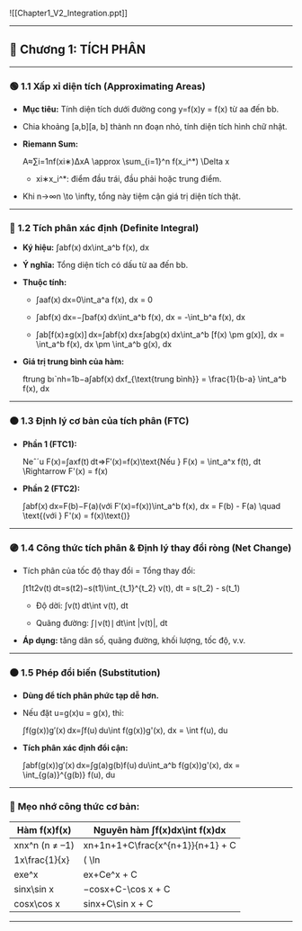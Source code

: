![[Chapter1_V2_Integration.ppt]]

---

## 📘 **Chương 1: TÍCH PHÂN**

---

### 🟢 **1.1 Xấp xỉ diện tích (Approximating Areas)**

- **Mục tiêu:** Tính diện tích dưới đường cong y=f(x)y = f(x) từ aa đến bb.
    
- Chia khoảng [a,b][a, b] thành nn đoạn nhỏ, tính diện tích hình chữ nhật.
    
- **Riemann Sum:**
    
    A≈∑i=1nf(xi∗)ΔxA \approx \sum_{i=1}^n f(x_i^*) \Delta x
    - xi∗x_i^*: điểm đầu trái, đầu phải hoặc trung điểm.
        
- Khi n→∞n \to \infty, tổng này tiệm cận giá trị diện tích thật.
    

---

### 🔵 **1.2 Tích phân xác định (Definite Integral)**

- **Ký hiệu:** ∫abf(x) dx\int_a^b f(x)\, dx
    
- **Ý nghĩa:** Tổng diện tích có dấu từ aa đến bb.
    
- **Thuộc tính:**
    
    - ∫aaf(x) dx=0\int_a^a f(x)\, dx = 0
        
    - ∫abf(x) dx=−∫baf(x) dx\int_a^b f(x)\, dx = -\int_b^a f(x)\, dx
        
    - ∫ab[f(x)±g(x)] dx=∫abf(x) dx±∫abg(x) dx\int_a^b [f(x) \pm g(x)]\, dx = \int_a^b f(x)\, dx \pm \int_a^b g(x)\, dx
        
- **Giá trị trung bình của hàm:**
    
    ftrung bıˋnh=1b−a∫abf(x) dxf_{\text{trung bình}} = \frac{1}{b-a} \int_a^b f(x)\, dx

---

### 🟠 **1.3 Định lý cơ bản của tích phân (FTC)**

- **Phần 1 (FTC1):**
    
    Neˆˊu F(x)=∫axf(t) dt⇒F′(x)=f(x)\text{Nếu } F(x) = \int_a^x f(t)\, dt \Rightarrow F'(x) = f(x)
- **Phần 2 (FTC2):**
    
    ∫abf(x) dx=F(b)−F(a)(với F′(x)=f(x))\int_a^b f(x)\, dx = F(b) - F(a) \quad \text{(với } F'(x) = f(x)\text{)}

---

### 🟣 **1.4 Công thức tích phân & Định lý thay đổi ròng (Net Change)**

- Tích phân của tốc độ thay đổi = Tổng thay đổi:
    
    ∫t1t2v(t) dt=s(t2)−s(t1)\int_{t_1}^{t_2} v(t)\, dt = s(t_2) - s(t_1)
    - Độ dời: ∫v(t) dt\int v(t)\, dt
        
    - Quãng đường: ∫∣v(t)∣ dt\int |v(t)|\, dt
        
- **Áp dụng:** tăng dân số, quãng đường, khối lượng, tốc độ, v.v.
    

---

### 🟤 **1.5 Phép đổi biến (Substitution)**

- **Dùng để tích phân phức tạp dễ hơn.**
    
- Nếu đặt u=g(x)u = g(x), thì:
    
    ∫f(g(x))g′(x) dx=∫f(u) du\int f(g(x))g'(x)\, dx = \int f(u)\, du
- **Tích phân xác định đổi cận:**
    
    ∫abf(g(x))g′(x) dx=∫g(a)g(b)f(u) du\int_a^b f(g(x))g'(x)\, dx = \int_{g(a)}^{g(b)} f(u)\, du

---

### 📌 **Mẹo nhớ công thức cơ bản:**

|Hàm f(x)f(x)|Nguyên hàm ∫f(x)dx\int f(x)dx|
|---|---|
|xnx^n (n ≠ –1)|xn+1n+1+C\frac{x^{n+1}}{n+1} + C|
|1x\frac{1}{x}|( \ln|
|exe^x|ex+Ce^x + C|
|sin⁡x\sin x|−cos⁡x+C-\cos x + C|
|cos⁡x\cos x|sin⁡x+C\sin x + C|

---

